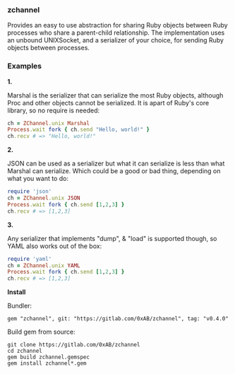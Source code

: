 ### zchannel

Provides an easy to use abstraction for sharing Ruby objects between Ruby
processes who share a parent-child relationship. The implementation uses
an unbound UNIXSocket, and a serializer of your choice, for sending Ruby
objects between processes.

### Examples

__1.__

Marshal is the serializer that can serialize the most Ruby objects, although
Proc and other objects cannot be serialized. It is apart of Ruby's core library,
so no require is needed:

```ruby
ch = ZChannel.unix Marshal
Process.wait fork { ch.send "Hello, world!" }
ch.recv # => "Hello, world!"
```

__2.__

JSON can be used as a serializer but what it can serialize is less than what
Marshal can serialize. Which could be a good or bad thing, depending on what
you want to do:

```ruby
require 'json'
ch = ZChannel.unix JSON
Process.wait fork { ch.send [1,2,3] }
ch.recv # => [1,2,3]
```

__3.__

Any serializer that implements "dump", & "load" is supported though, so YAML also works
out of the box:

```ruby
require 'yaml'
ch = ZChannel.unix YAML
Process.wait fork { ch.send [1,2,3] }
ch.recv # => [1,2,3]
```

__Install__

Bundler:

    gem "zchannel", git: "https://gitlab.com/0xAB/zchannel", tag: "v0.4.0"


Build gem from source:

    git clone https://gitlab.com/0xAB/zchannel
    cd zchannel
    gem build zchannel.gemspec
    gem install zchannel*.gem
